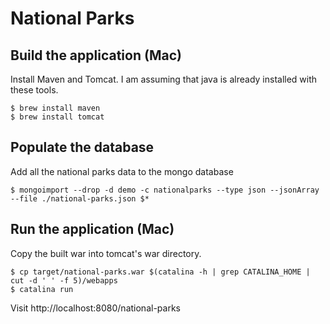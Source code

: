 # National Parks

## Build the application (Mac)

Install Maven and Tomcat. I am assuming that java is already installed with these tools.

```
$ brew install maven
$ brew install tomcat
```

## Populate the database

Add all the national parks data to the mongo database

```
$ mongoimport --drop -d demo -c nationalparks --type json --jsonArray --file ./national-parks.json $*
```

## Run the application (Mac)

Copy the built war into tomcat's war directory.

```
$ cp target/national-parks.war $(catalina -h | grep CATALINA_HOME | cut -d ' ' -f 5)/webapps
$ catalina run
```

Visit http://localhost:8080/national-parks
